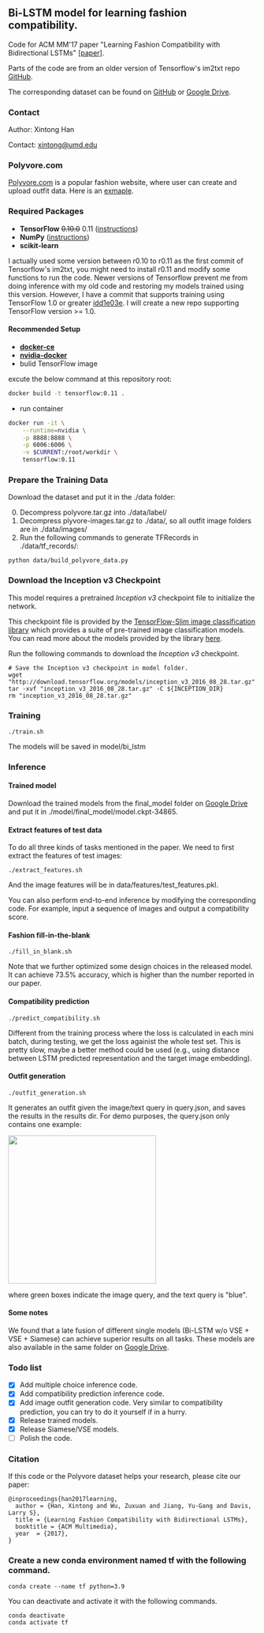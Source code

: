 ## Bi-LSTM model for learning fashion compatibility. 
Code for ACM MM'17 paper "Learning Fashion Compatibility with Bidirectional LSTMs" [[paper]](https://arxiv.org/pdf/1707.05691.pdf).

Parts of the code are from an older version of Tensorflow's im2txt repo [GitHub](https://github.com/tensorflow/models/blob/master/research/im2txt).


The corresponding dataset can be found on [GitHub](https://github.com/xthan/polyvore-dataset) or [Google Drive](https://drive.google.com/drive/folders/0B4Eo9mft9jwoVDNEWlhEbUNUSE0?resourcekey=0-vQg9TMSLKnmPCuuWwl5Ebw&usp=sharing).

### Contact
Author: Xintong Han

Contact: xintong@umd.edu

### Polyvore.com

[Polyvore.com](https://www.polyvore.com/outfits/search.sets?date=day&item_count.from=4&item_count.to=10) is a popular fashion website, where user can create and upload outfit data. Here is an [exmaple](https://www.polyvore.com/striped_blazer/set?id=227166819).

### Required Packages

* **TensorFlow** ~~0.10.0~~ 0.11 ([instructions](https://www.tensorflow.org/install/))
* **NumPy** ([instructions](http://www.scipy.org/install.html))
* **scikit-learn**

I actually used some version between r0.10 to r0.11 as the first commit of Tensorflow's im2txt, you might need to install r0.11 and modify some functions to run the code. Newer versions of Tensorflow prevent me from doing inference with my old code and restoring my models trained using this version. However, I have a commit that supports training using TensorFlow 1.0 or greater [idd1e03e](https://github.com/xthan/polyvore/tree/dd1e03e27fab12ef0051dd2a8ba7a61caaded499). I will create a new repo supporting TensorFlow version >= 1.0.


#### Recommended Setup

* [**docker-ce**](https://docs.docker.com/install/linux/docker-ce/ubuntu/)
* [**nvidia-docker**](https://github.com/NVIDIA/nvidia-docker)
* bulid TensorFlow image

excute the below command at this repository root: 

```sh
docker build -t tensorflow:0.11 .
```

* run container

```sh
docker run -it \
    --runtime=nvidia \
    -p 8888:8888 \
    -p 6006:6006 \
    -v $CURRENT:/root/workdir \
	tensorflow:0.11
```

### Prepare the Training Data
Download the dataset and put it in the ./data folder:

0. Decompress polyvore.tar.gz into ./data/label/
1. Decompress plyvore-images.tar.gz to ./data/, so all outfit image folders are in ./data/images/
2. Run the following commands to generate TFRecords in ./data/tf_records/:
```
python data/build_polyvore_data.py
```

### Download the Inception v3 Checkpoint

This model requires a pretrained *Inception v3* checkpoint file to initialize the network.


This checkpoint file is provided by the
[TensorFlow-Slim image classification library](https://github.com/tensorflow/models/tree/master/research/slim#tensorflow-slim-image-classification-library)
which provides a suite of pre-trained image classification models. You can read
more about the models provided by the library
[here](https://github.com/tensorflow/models/tree/master/research/slim#pre-trained-models).

Run the following commands to download the *Inception v3* checkpoint.

```shell
# Save the Inception v3 checkpoint in model folder.
wget "http://download.tensorflow.org/models/inception_v3_2016_08_28.tar.gz"
tar -xvf "inception_v3_2016_08_28.tar.gz" -C ${INCEPTION_DIR}
rm "inception_v3_2016_08_28.tar.gz"
```
### Training
```shell
./train.sh
```
The models will be saved in model/bi_lstm

### Inference

#### Trained model
Download the trained models from the final_model folder on [Google Drive](https://drive.google.com/drive/folders/0B4Eo9mft9jwoVDNEWlhEbUNUSE0) and put it in ./model/final_model/model.ckpt-34865.

#### Extract features of test data
To do all three kinds of tasks mentioned in the paper. We need to first extract the features of test images:
```
./extract_features.sh
```
And the image features will be in data/features/test_features.pkl.

You can also perform end-to-end inference by modifying the corresponding code. For example, input a sequence of images and output a compatibility score. 

#### Fashion fill-in-the-blank
```
./fill_in_blank.sh
```
Note that we further optimized some design choices in the released model. It can achieve 73.5% accuracy, which is higher than the number reported in our paper.

#### Compatibility prediction
```
./predict_compatibility.sh
```
Different from the training process where the loss is calculated in each mini batch, during testing, we get the loss againist the whole test set. This is pretty slow, maybe a better method could be used (e.g., using distance between LSTM predicted representation and the target image embedding).


#### Outfit generation
```
./outfit_generation.sh
```

It generates an outfit given the image/text query in query.json, and saves the results in the results dir. For demo purposes, the query.json only contains one example:

<img src="https://github.com/xthan/polyvore/raw/master/results/outfit.png" height="300">

where green boxes indicate the image query, and the text query is "blue".


#### Some notes
We found that a late fusion of different single models (Bi-LSTM w/o VSE + VSE + Siamese) can achieve superior results on all tasks. These models are also available in the same folder on  [Google Drive](https://drive.google.com/drive/folders/0B4Eo9mft9jwoVDNEWlhEbUNUSE0).

### Todo list
- [x] Add multiple choice inference code.
- [x] Add compatibility prediction inference code.
- [x] Add image outfit generation code. Very similar to compatibility prediction, you can try to do it yourself if in a hurry.
- [x] Release trained models.
- [x] Release Siamese/VSE models.
- [ ] Polish the code.

### Citation

If this code or the Polyvore dataset helps your research, please cite our paper:

    @inproceedings{han2017learning,
      author = {Han, Xintong and Wu, Zuxuan and Jiang, Yu-Gang and Davis, Larry S},
      title = {Learning Fashion Compatibility with Bidirectional LSTMs},
      booktitle = {ACM Multimedia},
      year  = {2017},
    }


### Create a new conda environment named tf with the following command.
```
conda create --name tf python=3.9
```

You can deactivate and activate it with the following commands.
```
conda deactivate
conda activate tf
```